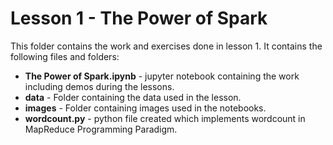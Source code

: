 # Lesson 1 - The Power of Spark

This folder contains the work and exercises done in lesson 1. It contains the following files and folders:
* **The Power of Spark.ipynb** - jupyter notebook containing the work including demos during the lessons.
* **data** - Folder containing the data used in the lesson.
* **images** - Folder containing images used in the notebooks.
* **wordcount.py** - python file created which implements wordcount in MapReduce Programming Paradigm.